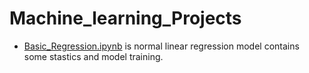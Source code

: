 # Machine_learning_Projects
- [Basic_Regression.ipynb](https://github.com/Pavand0515/Machine_learning_Projects/blob/main/Basic_regression.ipynb) is normal linear regression model contains some stastics and model training.
